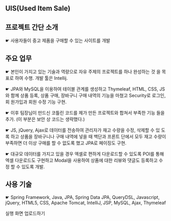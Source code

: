 ## UIS(Used Item Sale)


## 프로젝트 간단 소개
☛ 사용자들이 중고 제품을 구매할 수 있는 사이트를 개발


## 주요 업무
☛ 본인이 가지고 있는 기술과 역량으로 자유 주제의 프로젝트를 하나 완성하는 것
을 목표로 하여 수행. 개발 툴은 Intellij.

☛ JPA와 MySQL을 이용하여 테이블 관계를 생성하고 Thymeleaf, HTML, CSS, JS
와 함께 상품 등록, 상품 구매, 장바구니 구매 내역의 기능을 마쳤고 Security로 로그인, 회
원가입과 회원 수정 기능 구현.

☛ 이후 팀장님이 만드신 코틀린 코드를 제가 만든 프로젝트와 합쳐서 부족한 기능
들을 추가. (이 부분은 보안 상 코드는 생략했다.)

☛ JS, jQuery, Ajax로 데이터를 전송하여 관리자가 재고 수량을 수정, 삭제할 수 있
도록 하고 상품을 장바구니나 구매 내역에 넣을 때 백단과 프론트 단에서 모두 재고 수량이 
부족하면 더 이상 구매를 할 수 없도록 했고 JPA로 페이징도 구현. 

☛ 대규모 데이터를 가지고 있을 경우 엑셀로 편하게 다운로드할 수 있도록 POI를 
통해 엑셀 다운로드도 구현하고 Modal을 사용하여 상품에 대한 리뷰와 댓글도 등록하고 수정
할 수 있도록 개발.


## 사용 기술
☛ Spring Framework, Java, JPA, Spring Data JPA, QueryDSL, Javascript, 
jQuery, HTML5, CSS, Apache Tomcat, IntelliJ, JSP, MySQL, Ajax, Thymeleaf

실행 화면 업로드하기
